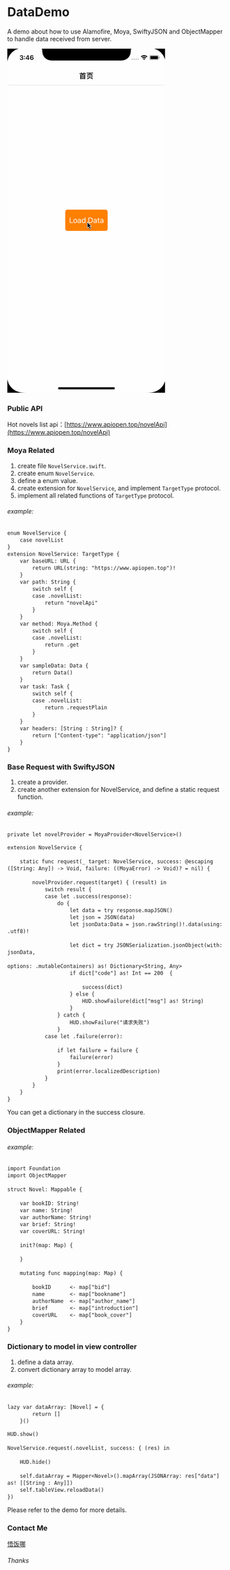 # DataDemo
A demo about how to use Alamofire, Moya, SwiftyJSON and ObjectMapper to handle data received from server.

![](https://github.com/iwufan/Resources/blob/master/Images/DataDemo/img_data_display.gif)

### Public API
Hot novels list api：[https://www.apiopen.top/novelApi](https://www.apiopen.top/novelApi)

### Moya Related
1. create file `NovelService.swift`.
2. create enum `NovelService`.
3. define a enum value.
4. create extension for `NovelService`, and implement `TargetType` protocol.
5. implement all related functions of `TargetType` protocol.
###### example:
```
enum NovelService {
    case novelList
}
extension NovelService: TargetType {
    var baseURL: URL {
        return URL(string: "https://www.apiopen.top")!
    }
    var path: String {
        switch self {
        case .novelList:
            return "novelApi"
        }
    }
    var method: Moya.Method {
        switch self {
        case .novelList:
            return .get
        }
    }
    var sampleData: Data {
        return Data()
    }
    var task: Task {
        switch self {
        case .novelList:
            return .requestPlain
        }
    }
    var headers: [String : String]? {
        return ["Content-type": "application/json"]
    }
}
```
### Base Request with SwiftyJSON
1. create a provider.
2. create another extension for NovelService, and define a static request function.
###### example:
```
private let novelProvider = MoyaProvider<NovelService>()
```
```
extension NovelService {
    
    static func request(_ target: NovelService, success: @escaping ([String: Any]) -> Void, failure: ((MoyaError) -> Void)? = nil) {
        
        novelProvider.request(target) { (result) in
            switch result {
            case let .success(response):
                do {
                    let data = try response.mapJSON()
                    let json = JSON(data)
                    let jsonData:Data = json.rawString()!.data(using: .utf8)!
                    
                    let dict = try JSONSerialization.jsonObject(with: jsonData,
                                                                options: .mutableContainers) as! Dictionary<String, Any>
                    if dict["code"] as! Int == 200  {
                        
                        success(dict)
                    } else {
                        HUD.showFailure(dict["msg"] as! String)
                    }
                } catch {
                    HUD.showFailure("请求失败")
                }
            case let .failure(error):
                
                if let failure = failure {
                    failure(error)
                }
                print(error.localizedDescription)
            }
        }
    }
}
```
You can get a dictionary in the success closure.
### ObjectMapper Related
###### example:
```
import Foundation
import ObjectMapper

struct Novel: Mappable {
    
    var bookID: String!
    var name: String!
    var authorName: String!
    var brief: String!
    var coverURL: String!
    
    init?(map: Map) {
        
    }
    
    mutating func mapping(map: Map) {
        
        bookID      <- map["bid"]
        name        <- map["bookname"]
        authorName  <- map["author_name"]
        brief       <- map["introduction"]
        coverURL    <- map["book_cover"]
    }
}
```
### Dictionary to model in view controller
1. define a data array.
2. convert dictionary array to model array.
###### example:
```
lazy var dataArray: [Novel] = {
        return []
    }()
```
```
HUD.show()
        
NovelService.request(.novelList, success: { (res) in
            
    HUD.hide()
            
    self.dataArray = Mapper<Novel>().mapArray(JSONArray: res["data"] as! [[String : Any]])
    self.tableView.reloadData()
})
```

Please refer to the demo for more details.
### Contact Me
[悟饭哪](https://www.jianshu.com/u/819830158b47)

###### Thanks
